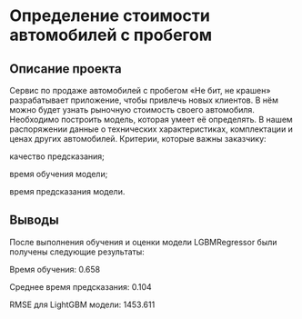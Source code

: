 # Определение стоимости автомобилей с пробегом

## Описание проекта 

Сервис по продаже автомобилей с пробегом «Не бит, не крашен» разрабатывает приложение, чтобы привлечь новых клиентов. В нём можно будет узнать рыночную стоимость своего автомобиля. Необходимо построить модель, которая умеет её определять. В нашем распоряжении данные о технических характеристиках, комплектации и ценах других автомобилей.
Критерии, которые важны заказчику:

качество предсказания;

время обучения модели;

время предсказания модели.

## Выводы 

После выполнения обучения и оценки модели LGBMRegressor были получены следующие результаты:

Время обучения: 0.658

Среднее время предсказания: 0.104

RMSE для LightGBM модели: 1453.611
